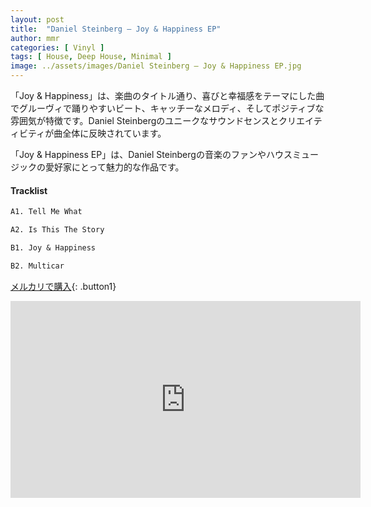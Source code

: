 ```yaml
---
layout: post
title:  "Daniel Steinberg – Joy & Happiness EP"
author: mmr
categories: [ Vinyl ]
tags: [ House, Deep House, Minimal ]
image: ../assets/images/Daniel Steinberg – Joy & Happiness EP.jpg
---
```


「Joy & Happiness」は、楽曲のタイトル通り、喜びと幸福感をテーマにした曲でグルーヴィで踊りやすいビート、キャッチーなメロディ、そしてポジティブな雰囲気が特徴です。Daniel Steinbergのユニークなサウンドセンスとクリエイティビティが曲全体に反映されています。

「Joy & Happiness EP」は、Daniel Steinbergの音楽のファンやハウスミュージックの愛好家にとって魅力的な作品です。


#### Tracklist
```md
A1. Tell Me What

A2. Is This The Story

B1. Joy & Happiness

B2. Multicar
```

[メルカリで購入](https://jp.mercari.com/item/m70490989005?afid=6142608987){: .button1}

<iframe width="560" height="315" src="https://www.youtube.com/embed/-5PBfGcgok8?si=7Serq4rCnoFhH81N" title="YouTube video player" frameborder="0" allow="accelerometer; autoplay; clipboard-write; encrypted-media; gyroscope; picture-in-picture; web-share" referrerpolicy="strict-origin-when-cross-origin" allowfullscreen></iframe>

